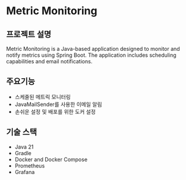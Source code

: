 # Metric Monitoring

## 프로젝트 설명
Metric Monitoring is a Java-based application designed to monitor and notify metrics using Spring Boot. The application includes scheduling capabilities and email notifications.

## 주요기능
- 스케줄된 메트릭 모니터링
- JavaMailSender를 사용한 이메일 알림
- 손쉬운 설정 및 배포를 위한 도커 설정

## 기술 스택
- Java 21
- Gradle
- Docker and Docker Compose
- Prometheus
- Grafana